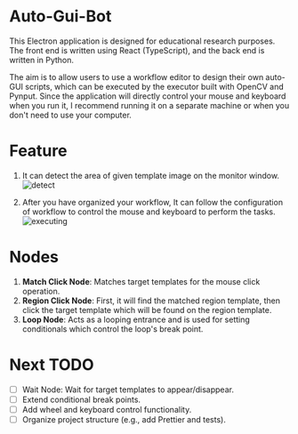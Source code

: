 # Auto-Gui-Bot

This Electron application is designed for educational research purposes. The front end is written using React (TypeScript), and the back end is written in Python. 

The aim is to allow users to use a workflow editor to design their own auto-GUI scripts, which can be executed by the executor built with OpenCV and Pynput. Since the application will directly control your mouse and keyboard when you run it, I recommend running it on a separate machine or when you don't need to use your computer.

# Feature
1. It can detect the area of given template image on the monitor window.
![detect](doc-assests/detect.gif)

2. After you have organized your workflow, It can follow the configuration of workflow to control the mouse and keyboard to perform the tasks.
![executing](doc-assests/execute.gif)

# Nodes
1. **Match Click Node**: Matches target templates for the mouse click operation.
2. **Region Click Node**: First, it will find the matched region template, then click the target template which will be found on the region template.
3. **Loop Node**: Acts as a looping entrance and is used for setting conditionals which control the loop's break point.


# Next TODO
- [ ] Wait Node: Wait for target templates to appear/disappear.
- [ ] Extend conditional break points.
- [ ] Add wheel and keyboard control functionality.
- [ ] Organize project structure (e.g., add Prettier and tests).